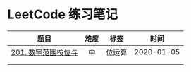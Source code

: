 # LeetCode 练习笔记

|                          题目                          | 难度 |  标签  |    时间    |
| :----------------------------------------------------: | :--: | :----: | :--------: |
| [201. 数字范围按位与](./mdfiles/medium/LeetCode201.md) |  中  | 位运算 | 2020-01-05 |
|                                                        |      |        |            |
|                                                        |      |        |            |



